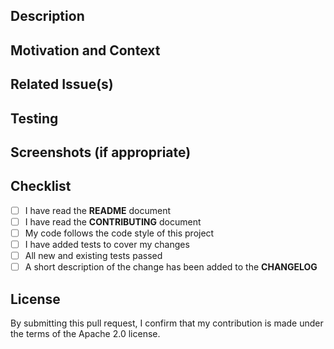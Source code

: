 <!--- Provide a general summary of your changes in the Title above -->

## Description

<!--- Describe your changes in detail -->

## Motivation and Context

<!--- Why is this change required? What problem does it solve? -->

## Related Issue(s)

<!--- What is the related issue you are trying to fix? -->

## Testing

<!--- Please describe in detail how you tested your changes -->
<!--- Include details of your testing environment, and the tests you ran to -->
<!--- see how your change affects other areas of the code, etc. -->

## Screenshots (if appropriate)

## Checklist

<!--- Go over all the following points, and put an `x` in all the boxes that apply -->
<!--- If you're unsure about any of these, don't hesitate to ask. We're here to help! -->

- [ ] I have read the **README** document
- [ ] I have read the **CONTRIBUTING** document
- [ ] My code follows the code style of this project
- [ ] I have added tests to cover my changes
- [ ] All new and existing tests passed
- [ ] A short description of the change has been added to the **CHANGELOG**

## License

By submitting this pull request, I confirm that my contribution is made under the terms of the Apache 2.0 license.
